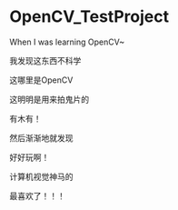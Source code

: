 OpenCV_TestProject
==================

When I was learning OpenCV~

我发现这东西不科学

这哪里是OpenCV

这明明是用来拍鬼片的

有木有！

然后渐渐地就发现

好好玩啊！

计算机视觉神马的

最喜欢了！！！
